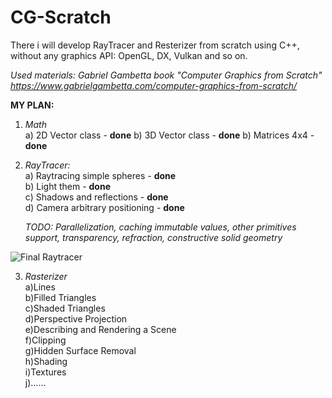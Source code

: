 # CG-Scratch
There i will develop RayTracer and Resterizer from scratch using C++, without any graphics API: OpenGL, DX, Vulkan and so on.

*Used materials: Gabriel Gambetta book "Computer Graphics from Scratch" https://www.gabrielgambetta.com/computer-graphics-from-scratch/*

**MY PLAN:**

1) *Math*                                                                                          
   a) 2D Vector class - **done**
   b) 3D Vector class - **done**
   b) Matrices 4x4 - **done**                                   
   
2) *RayTracer:*                                  
   a) Raytracing simple spheres - **done**                         
   b) Light them - **done**                                                    
   c) Shadows and reflections - **done**                                           
   d) Camera arbitrary positioning - **done**
   
   *TODO: Parallelization, caching immutable values, other primitives support, transparency, refraction, constructive solid geometry*   
   
  ![Final Raytracer](/Images/FinalRayTracer.ppm)
   
3) *Rasterizer*                                               
   a)Lines                             
   b)Filled Triangles                               
   c)Shaded Triangles                                         
   d)Perspective Projection                                          
   e)Describing and Rendering a Scene                                                                                  
   f)Clipping                                                                                                                                                                    
   g)Hidden Surface Removal                                                                                  
   h)Shading                                                                                  
   i)Textures                                                                                  
   j)......                                                                                  
